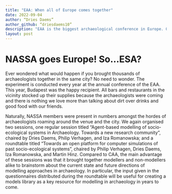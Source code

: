 ```yaml
---
title: "EAA: When all of Europe comes together"
date: 2022-09-04
author: “Dries Daems”
author_github: “driesdaems10”
description: "EAA is the biggest archaeological conference in Europe. Of course, NASSA cannot miss out"
layout: post
---
```


# NASSA goes Europe! So…ESA?

Ever wondered what would happen if you brought thousands of archaeologists together in the same city? No need to wonder. The experiment is conducted every year at the annual conference of the EAA. This year, Budapest was the happy recipient. All bars and restaurants in the vicinity stocked up their supplies because the archaeologists were coming and there is nothing we love more than talking about dirt over drinks and good food with our friends.

Naturally, NASSA members were present in numbers amongst the hordes of archaeologists roaming around the venue and the city. We again organised two sessions, one regular session titled “Agent-based modelling of socio-ecological systems in Archaeology. Towards a new research community”, chaired by Dries Daems, Philip Verhagen, and Iza Romanowska; and a roundtable titled “Towards an open platform for computer simulations of past socio-ecological systems”, chaired by Philip Verhagen, Dries Daems, Iza Romanowska, and Martin Hinz. Compared to CAA, the main advantage of these sessions was that it brought together modellers and non-modellers alike to brainstorm about the current state and future directions of modelling approaches in archaeology. In particular, the input given in the questionnaires distributed during the roundtable will be useful for creating a models library as a key resource for modelling in archaeology in years to come.
